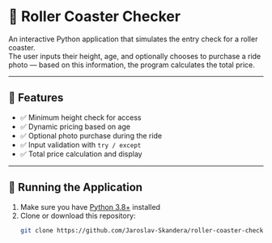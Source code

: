 # 🎢 Roller Coaster Checker

An interactive Python application that simulates the entry check for a roller coaster.  
The user inputs their height, age, and optionally chooses to purchase a ride photo — based on this information, the program calculates the total price.

---

## 🧩 Features

- ✅ Minimum height check for access
- ✅ Dynamic pricing based on age
- ✅ Optional photo purchase during the ride
- ✅ Input validation with `try / except`
- ✅ Total price calculation and display

---

## 🚀 Running the Application

1. Make sure you have [Python 3.8+](https://www.python.org/downloads/) installed
2. Clone or download this repository:
   ```bash
   git clone https://github.com/Jaroslav-Skandera/roller-coaster-checker.git
